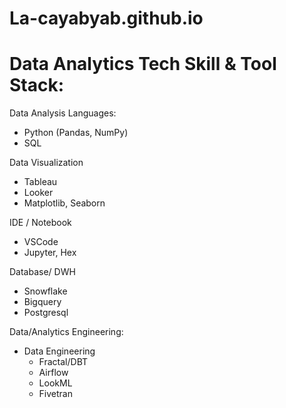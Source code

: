 # La-cayabyab.github.io

# Data Analytics Tech Skill & Tool Stack:

Data Analysis Languages:
  * Python (Pandas, NumPy)
  * SQL
 
Data Visualization
  * Tableau
  * Looker
  * Matplotlib, Seaborn

IDE / Notebook
  * VSCode
  * Jupyter, Hex

Database/ DWH
  * Snowflake
  * Bigquery
  * Postgresql

Data/Analytics Engineering:
  * Data Engineering
    * Fractal/DBT
    * Airflow
    * LookML
    * Fivetran

